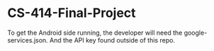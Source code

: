 # CS-414-Final-Project

To get the Android side running, the developer will need the google-services.json. And the API key found outside of this repo.
